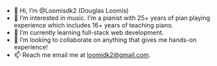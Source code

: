 - 👋 Hi, I’m @Loomisdk2 (Douglas Loomis)
- 👀 I’m interested in music. I'm a pianist with 25+ years of pian playing experience which includes 16+ years of teaching piano.
- 🌱 I’m currently learning full-stack web development.
- 💞️ I’m looking to collaborate on anything that gives me hands-on experience!
- 📫 Reach me email me at loomidk2@gmail.com. 

<!---
Loomisdk2/Loomisdk2 is a ✨ special ✨ repository because its `README.md` (this file) appears on your GitHub profile.
You can click the Preview link to take a look at your changes.
--->
